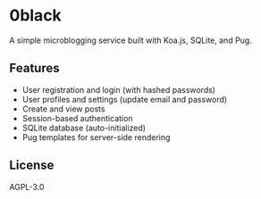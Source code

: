 # 0black

A simple microblogging service built with Koa.js, SQLite, and Pug.

## Features

- User registration and login (with hashed passwords)
- User profiles and settings (update email and password)
- Create and view posts
- Session-based authentication
- SQLite database (auto-initialized)
- Pug templates for server-side rendering

## License

AGPL-3.0
